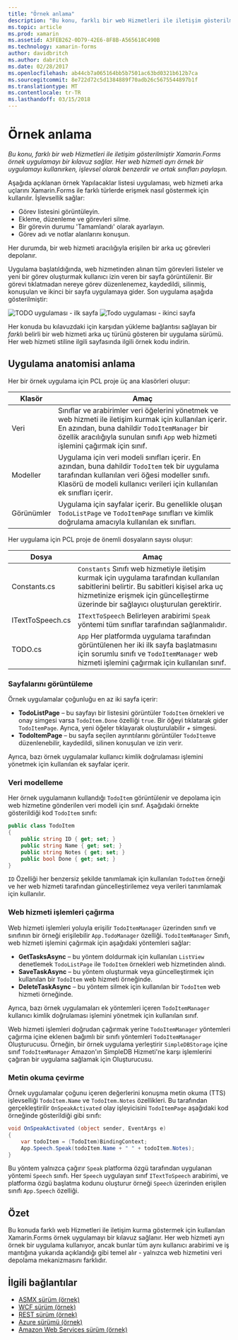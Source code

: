 ```yaml
---
title: "Örnek anlama"
description: "Bu konu, farklı bir web Hizmetleri ile iletişim gösterilmiştir Xamarin.Forms örnek uygulamayı bir kılavuz sağlar. Her web hizmeti ayrı örnek bir uygulamayı kullanırken, işlevsel olarak benzerdir ve ortak sınıfları paylaşın."
ms.topic: article
ms.prod: xamarin
ms.assetid: A3FEB262-0D79-42E6-8F8B-A565618C490B
ms.technology: xamarin-forms
author: davidbritch
ms.author: dabritch
ms.date: 02/28/2017
ms.openlocfilehash: ab44cb7a065164bb5b7501ac63bd0321b612b7ca
ms.sourcegitcommit: 8e722d72c5d1384889f70adb26c5675544897b1f
ms.translationtype: MT
ms.contentlocale: tr-TR
ms.lasthandoff: 03/15/2018
---
```

# <a name="understanding-the-sample"></a>Örnek anlama

_Bu konu, farklı bir web Hizmetleri ile iletişim gösterilmiştir Xamarin.Forms örnek uygulamayı bir kılavuz sağlar. Her web hizmeti ayrı örnek bir uygulamayı kullanırken, işlevsel olarak benzerdir ve ortak sınıfları paylaşın._

Aşağıda açıklanan örnek Yapılacaklar listesi uygulaması, web hizmeti arka uçlarını Xamarin.Forms ile farklı türlerde erişmek nasıl göstermek için kullanılır. İşlevsellik sağlar:

- Görev listesini görüntüleyin.
- Ekleme, düzenleme ve görevleri silme.
- Bir görevin durumu 'Tamamlandı' olarak ayarlayın.
- Görev adı ve notlar alanlarını konuşun.

Her durumda, bir web hizmeti aracılığıyla erişilen bir arka uç görevleri depolanır.

Uygulama başlatıldığında, web hizmetinden alınan tüm görevleri listeler ve yeni bir görev oluşturmak kullanıcı izin veren bir sayfa görüntülenir. Bir görevi tıklatmadan nereye görev düzenlenemez, kaydedildi, silinmiş, konuşulan ve ikinci bir sayfa uygulamaya gider. Son uygulama aşağıda gösterilmiştir:

![](walkthrough-images/app-example-1.png "TODO uygulaması - ilk sayfa")
![](walkthrough-images/app-example-2.png "Todo uygulaması - ikinci sayfa")

Her konuda bu kılavuzdaki için karşıdan yükleme bağlantısı sağlayan bir *farklı* belirli bir web hizmeti arka uç türünü gösteren bir uygulama sürümü. Her web hizmeti stiline ilgili sayfasında ilgili örnek kodu indirin.

## <a name="understanding-the-application-anatomy"></a>Uygulama anatomisi anlama

Her bir örnek uygulama için PCL proje üç ana klasörleri oluşur:

|Klasör|Amaç|
|--- |--- |
|Veri|Sınıflar ve arabirimler veri öğelerini yönetmek ve web hizmeti ile iletişim kurmak için kullanılan içerir. En azından, buna dahildir `TodoItemManager` bir özellik aracılığıyla sunulan sınıfı `App` web hizmeti işlemini çağırmak için sınıf.|
|Modeller|Uygulama için veri modeli sınıfları içerir. En azından, buna dahildir `TodoItem` tek bir uygulama tarafından kullanılan veri öğesi modeller sınıfı. Klasörü de modeli kullanıcı verileri için kullanılan ek sınıfları içerir.|
|Görünümler|Uygulama için sayfalar içerir. Bu genellikle oluşan `TodoListPage` ve `TodoItemPage` sınıfları ve kimlik doğrulama amacıyla kullanılan ek sınıfları.|

Her uygulama için PCL proje de önemli dosyaların sayısı oluşur:

|Dosya|Amaç|
|--- |--- |
|Constants.cs|`Constants` Sınıfı web hizmetiyle iletişim kurmak için uygulama tarafından kullanılan sabitlerini belirtir. Bu sabitleri kişisel arka uç hizmetinize erişmek için güncelleştirme üzerinde bir sağlayıcı oluşturulan gerektirir.|
|ITextToSpeech.cs|`ITextToSpeech` Belirleyen arabirimi `Speak` yöntemi tüm sınıflar tarafından sağlanmalıdır.|
|TODO.cs|`App` Her platformda uygulama tarafından görüntülenen her iki ilk sayfa başlatmasını için sorumlu sınıfı ve `TodoItemManager` web hizmeti işlemini çağırmak için kullanılan sınıf.|

### <a name="viewing-pages"></a>Sayfalarını görüntüleme

Örnek uygulamalar çoğunluğu en az iki sayfa içerir:

- **TodoListPage** – bu sayfayı bir listesini görüntüler `TodoItem` örnekleri ve onay simgesi varsa `TodoItem.Done` özelliği `true`. Bir öğeyi tıklatarak gider `TodoItemPage`. Ayrıca, yeni öğeler tıklayarak oluşturulabilir  *+*  simgesi.
- **TodoItemPage** – bu sayfa seçilen ayrıntılarını görüntüler `TodoItem`ve düzenlenebilir, kaydedildi, silinen konuşulan ve izin verir.

Ayrıca, bazı örnek uygulamalar kullanıcı kimlik doğrulaması işlemini yönetmek için kullanılan ek sayfalar içerir.

### <a name="modeling-the-data"></a>Veri modelleme

Her örnek uygulamanın kullandığı `TodoItem` görüntülenir ve depolama için web hizmetine gönderilen veri modeli için sınıf. Aşağıdaki örnekte gösterildiği kod `TodoItem` sınıfı:

```csharp
public class TodoItem
{
    public string ID { get; set; }
    public string Name { get; set; }
    public string Notes { get; set; }
    public bool Done { get; set; }
}
```

`ID` Özelliği her benzersiz şekilde tanımlamak için kullanılan `TodoItem` örneği ve her web hizmeti tarafından güncelleştirilemez veya verileri tanımlamak için kullanılır.

### <a name="invoking-web-service-operations"></a>Web hizmeti işlemleri çağırma

Web hizmeti işlemleri yoluyla erişilir `TodoItemManager` üzerinden sınıfı ve sınıfının bir örneği erişilebilir `App.TodoManager` özelliği. `TodoItemManager` Sınıfı, web hizmeti işlemini çağırmak için aşağıdaki yöntemleri sağlar:

- **GetTasksAsync** – bu yöntem doldurmak için kullanılan `ListView` denetlemek `TodoListPage` ile `TodoItem` örnekleri web hizmetinden alındı.
- **SaveTaskAsync** – bu yöntem oluşturmak veya güncelleştirmek için kullanılan bir `TodoItem` web hizmeti örneğinde.
- **DeleteTaskAsync** – bu yöntem silmek için kullanılan bir `TodoItem` web hizmeti örneğinde.

Ayrıca, bazı örnek uygulamaları ek yöntemleri içeren `TodoItemManager` kullanıcı kimlik doğrulaması işlemini yönetmek için kullanılan sınıf.

Web hizmeti işlemleri doğrudan çağırmak yerine `TodoItemManager` yöntemleri çağırma içine eklenen bağımlı bir sınıfı yöntemleri `TodoItemManager` Oluşturucusu. Örneğin, bir örnek uygulama yerleştirir `SimpleDBStorage` içine sınıf `TodoItemManager` Amazon'ın SimpleDB Hizmeti'ne karşı işlemlerini çağıran bir uygulama sağlamak için Oluşturucusu.

### <a name="translating-text-to-speech"></a>Metin okuma çevirme

Örnek uygulamalar çoğunu içeren değerlerini konuşma metin okuma (TTS) işlevselliği `TodoItem.Name` ve `TodoItem.Notes` özellikleri. Bu tarafından gerçekleştirilir `OnSpeakActivated` olay işleyicisini `TodoItemPage` aşağıdaki kod örneğinde gösterildiği gibi sınıfı:

```csharp
void OnSpeakActivated (object sender, EventArgs e)
{
    var todoItem = (TodoItem)BindingContext;
    App.Speech.Speak(todoItem.Name + " " + todoItem.Notes);
}
```

Bu yöntem yalnızca çağırır `Speak` platforma özgü tarafından uygulanan yöntemi `Speech` sınıfı. Her `Speech` uygulayan sınıf `ITextToSpeech` arabirimi, ve platforma özgü başlatma kodunu oluşturur örneği `Speech` üzerinden erişilen sınıfı `App.Speech` özelliği.

## <a name="summary"></a>Özet

Bu konuda farklı web Hizmetleri ile iletişim kurma göstermek için kullanılan Xamarin.Forms örnek uygulamayı bir kılavuz sağlanır. Her web hizmeti ayrı örnek bir uygulama kullanıyor, ancak bunlar tüm aynı kullanıcı arabirimi ve iş mantığına yukarıda açıklandığı gibi temel alır - yalnızca web hizmetini veri depolama mekanizmasını farklıdır.


## <a name="related-links"></a>İlgili bağlantılar

- [ASMX sürüm (örnek)](https://developer.xamarin.com/samples/xamarin-forms/WebServices/TodoASMX)
- [WCF sürüm (örnek)](https://developer.xamarin.com/samples/xamarin-forms/WebServices/TodoWCF)
- [REST sürüm (örnek)](https://developer.xamarin.com/samples/xamarin-forms/WebServices/TodoREST)
- [Azure sürümü (örnek)](https://developer.xamarin.com/samples/xamarin-forms/WebServices/TodoAzure)
- [Amazon Web Services sürüm (örnek)](https://developer.xamarin.com/samples/xamarin-forms/WebServices/TodoAWS)
